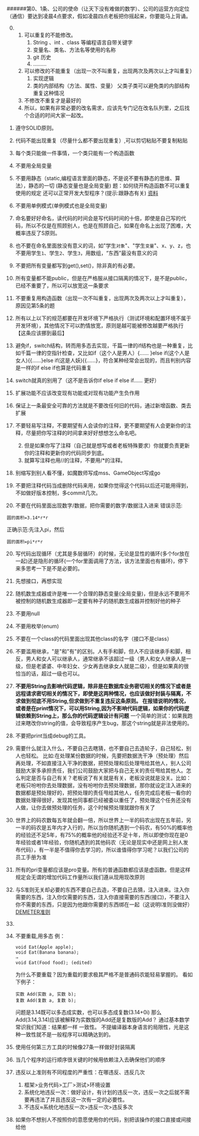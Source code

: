 ######第0、1条、公司的使命（让天下没有难做的数学）、公司的运营方向定位（通信）要达到凌晨4点要求，假如凌晨四点老板把你摇起来，你要能马上背诵。


0. 
    1. 可以重复的不能修改。
        1. String 、int 、class 等编程语言自带关键字
        2. 变量名、类名、方法名等使用的名称
        3. git 历史 
        4. ………
    2. 可以修改的不能重复（出现一次不叫重复，出现两次及两次以上才叫重复）
        1. 实现逻辑
        2. 类的内部结构（方法、属性、变量） 父类子类可以避免类的内部结构重复这种情况
    3. 不修改不重复才是最好的
    4. 所以，如果有非常必要的改名需求，应该先专门记在改名队列里，之后找个合适的时间大家一起改。
1. 遵守SOLID原则。
2. 代码不能出现重复（尽量什么都不要出现重复）,可以剪切粘贴不要复制粘贴
3. 每个类只能做一件事情，一个类只能有一个构造函数
4. 不要用全局变量
5. 不要用静态（static,编程语言里面的静态，不是说不要有静态的思维、算法），静态的一切 (静态变量也是全局变量)
	题：如何绕开构造函数不可以重复使用的规定 还可以正常开发大型程序？(提示:跟静态有关)
    [资料](错)
6. 不要用单例模式(单例模式也是全局变量)
7. 命名要好好命名，读代码的时间会是写代码时间的十倍，即使是自己写的代码，所以不仅是在照顾别人，也是在照顾自己，如果在命名上出现了困难，大概率违反了S原则。
8. 也不要在命名里面放没有意义的词，如"学生`对象`"、"学生`变量`"、x、y、z，也不要用学生`1`、学生`2`、学生`3`，用数组，“东西”最没有意义的词
9. 不要把所有变量都写到get(),set()，除非真的有必要。
10. 所有变量都不能public，但是在严格服从接口隔离的情况下，是不是public，已经不重要了，所以可以放宽这一条要求
11. 不要重复用构造函数（出现一次不叫重复，出现两次及两次以上才叫重复），原因见第5条的题
12. 所有以上以下的规范都要在开发环境下严格执行（测试环境和配置环境不属于开发环境），其他情况下可以酌情放宽，原则是越可能被修改越要严格执行【这条应该挪到最后】
13. 避免if，switch结构，转而用多态去实现，千篇一律的if结构也是一种重复，比如千篇一律的空指针检查，又比如if（这个人是男人）{...... }else if(这个人是女人){{......}else if(这是人妖){{......}，符合某种经常会出现的，而且判别内容是一样的if else if也算是代码重复
14. switch就真的别用了（这不是告诉你if else if else if...... 更好）
15. 扩展功能不应该改变现有功能或对现有功能产生负作用
16. 保证上一条最安全可靠的方法就是不要改任何旧的代码，通过新增函数、类去扩展

1. 不要轻易写注释，不要期望有人会读你的注释，更不要期望有人会更新你的注释，尽量把你写注释的时间拿来好好想想怎么命名吧。

    2. 但是如果你写了注释（自己就是想写或者老板特殊要求）你就要负责更新你的注释和更新你的代码同步到底。
    3. 就算写注释也用//的注释，不要用/*的注释。
17. 别缩写到别人看不懂，如魔数师写成mss、GameObject写成go
18. 不要把注释代码当成删除代码来用，如果你觉得这个代码以后还可能用得到，不如做好版本控制，多commit几次。
19. 不要在代码里面出现数字/数据，把你需要的数字/数据注入进来
错误示范:
```
圆的面积=3.14*r*r
```
正确示范:先注入pi，然后
```
圆的面积=pi*r*r
```
20. 写代码出现循环（尤其是多层循环）的时候，无论是显性的循环(多个for放在一起)还是隐形的循环(一个for里面调用了方法，该方法里面也有循环)，停下来多思考一下是不是必要的。
21. 先想接口，再想实现
22. 随机数生成器或许是唯一一个合理的静态变量(全局变量)，但是永远不要用不被控制的随机数生成器即一定要有种子的随机数生成器并控制好他的种子 
23. 不要用null
24. 不要用枚举(enum)
25. 不要在一个class的代码里面出现其他class的名字（接口不是class）
26. 不要滥用继承，"是"和"有"的区别。人有手和脚，但人不应该继承手和脚，相反，男人和女人可以继承人，通常继承不该超过一级（男人和女人继承人是一级，但是老婆婆、中年妇女、少女再去继承女人就是二级），但是如果真的很恰当的话，超过一级也可以。
27. **不要用String去影响代码逻辑，除非是在数据库业务密切相关的情况下或者是远程请求密切相关的情况下，即使是这两种情况，也应该做好封装与隔离，不求做到彻底不用String,但求做到不重复违反这条原则。
在报错说明的情况，或者是在print情况下，可以用String,因为不影响代码逻辑，如果你的代码逻辑依赖到String上，那么你的代码逻辑设计有问题**
一个简单的测试：如果我跑过来瞎改你string的值，会导致程序产生bug，那这个string就是非法使用的。
28. 不要把print当成debug的工具。
29. 需要什么就注入什么，不要自己去瞎猜，也不要自己去造轮子，自己轻松，别人也轻松。
比如:在处理某份数据的时候，先要把数据洗干净（预处理）然后再处理，不如直接注入干净的数据，把预处理和后处理甩给其他人，别人公司鼓励大家多承担责任，我们公司鼓励大家把与自己无关的责任甩给其他人。怎么判定是否与自己有关？老板说了有关就是有关，老板没说就是没关。比如：老板只吩咐你去处理数据，没有吩咐你去预处理数据，那你就设定注入进来的数据都是预处理好的，把预处理的责任甩给其他人，任务完成后老板一看你的数据处理得很好，发现其他同事都已经被委以重任了，预处理这个任务还没有人做，让你去做预处理的任务，这个时候预处理就跟你有关了
30. 世界上的码农数每五年就会翻一倍，所以世界上一半的码农出现在五年前，另一半的码农是五年内才入行的，所以当你随机遇到一个码农，有50%的概率他的经验还不足5年，有75%的概率他的经验还不足十年，所以即使你现在是0年经验或者1年经验，你随机遇到的其他码农（无论是现实中还是网上别人发布代码），有一半是不值得你去学习的，所以谁值得你学习呢？以我们公司的员工手册为准
31. 所有的pri变量都应该是pro变量。所有的普通函数都应该是虚函数。但是这样规定会无谓的增加代码工作量所以我们遵从现用现改原则
32. 与S准则无关却必要的东西不要自己去造，不要自己去猜，注入进来。注入你需要的东西，注入你仅需要的东西，注入你直接需要的东西(接口)，不要注入你不需要的东西，只是因为他跟你需要的东西绑在一起（这说明I准则没做好） [DEMETER准则](https://www.cnblogs.com/zh7791/p/7922960.html)
33. 
34. 不要重载,用多态
    例：
    ```
    void Eat(Apple apple);
    void Eat(Banana banana);
    ⇒
    void Eat(Food food); (edited) 
    ```

    为什么不要重载？因为重载的要求极其严格不是普通码农能轻易掌握的。
    看如下例子：
    ```
    实数 Add(实数 a, 实数 b);
    复数 Add(复数 a, 复数 b);   
    ```
    问题是3.14既可以多态成实数，也可以多态成复数(3.14+0i)
    那么Add(3.14,3.14)应该被解释为实数版的Add还是复数版的Add？
    通过基本数学常识我们知道：结果都一样 一致性。
    不提编译器本身语言的局限性，光是这种一致性就不是一般程序可以精确达到的。

35. 使用任何第三方工具的时候像27条一样做好封装隔离
36. 当几个程序的运行顺序很关键的时候用依赖注入去确保他们的顺序
37. 违反以上准则有不同程度的严重性：在哪违反、违反几次
    1. 框架>业务代码>工厂>测试>环境设置
    2. 系统化地违反一次：做好设计，有计划的违反一次，违反一次之后就不需要再违法了并且违反这一次有一定的必要性。
    3. 不违反≈系统化地违反一次>违反一次>违反多次
38. 如果你不想别人不按照你的意愿使用你的代码，别把该操作的接口直接或间接给他
